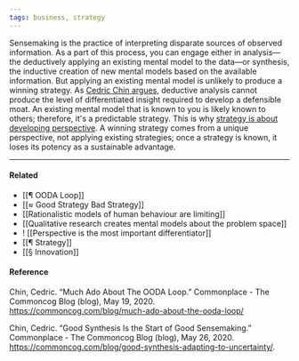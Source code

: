 ```yaml
---
tags: business, strategy
---
```


Sensemaking is the practice of interpreting disparate sources of observed
information. As a part of this process, you can engage either in analysis—the
deductively applying an existing mental model to the data—or synthesis, the
inductive creation of new mental models based on the available information. But
applying an existing mental model is unlikely to produce a winning strategy. As
[Cedric Chin argues](https://publish.obsidian.md/mobydiction/Chin+-+Much+Ado+About+the+OODA+Loop),
deductive analysis cannot produce the level of differentiated insight required
to develop a defensible moat. An existing mental model that is known to you is
likely known to others; therefore, it's a predictable strategy. This is why
[strategy is about developing perspective](https://publish.obsidian.md/mobydiction/strategy+is+about+developing+perspective).
A winning strategy comes from a unique perspective, not applying existing
strategies; once a strategy is known, it loses its potency as a sustainable
advantage.

---

#### Related

- [[¶ OODA Loop]]
- [[≈ Good Strategy Bad Strategy]]
- [[Rationalistic models of human behaviour are limiting]]
- [[Qualitative research creates mental models about the problem space]]
- ! [[Perspective is the most important differentiator]]
- [[¶ Strategy]]
- [[§ Innovation]]

#### Reference

Chin, Cedric. “Much Ado About The OODA Loop.” Commonplace - The Commoncog Blog
(blog), May 19, 2020. https://commoncog.com/blog/much-ado-about-the-ooda-loop/

Chin, Cedric. “Good Synthesis Is the Start of Good Sensemaking.” Commonplace -
The Commoncog Blog (blog), May 26, 2020.
https://commoncog.com/blog/good-synthesis-adapting-to-uncertainty/.
